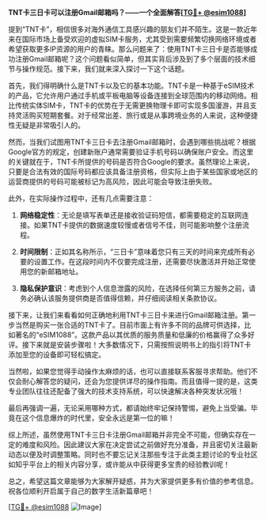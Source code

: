 **TNT卡三日卡可以注册Gmail邮箱吗？——一个全面解答[[TG💪+ @esim1088](https://t.me/s/esim1088)]**

提到“TNT卡”，相信很多对海外通信工具感兴趣的朋友们并不陌生。这是一款近年来在国际市场上备受欢迎的虚拟SIM卡服务，尤其受到需要频繁切换网络环境或者希望获取更多IP资源的用户的青睐。那么问题来了：使用TNT卡三日卡是否能够成功注册Gmail邮箱呢？这个问题看似简单，但其实背后涉及到了多个层面的技术细节与操作规范。接下来，我们就来深入探讨一下这个话题。

首先，我们得明确什么是TNT卡以及它的基本功能。TNT卡是一种基于eSIM技术的产品，它允许用户通过手机或平板电脑等设备连接到全球范围内的移动网络。相比传统实体SIM卡，TNT卡的优势在于无需更换物理卡即可实现多国漫游，并且支持灵活购买短期套餐。对于经常出差、旅行或是从事跨境业务的人来说，这种便捷性无疑是非常吸引人的。

然而，当我们试图用TNT卡三日卡去注册Gmail邮箱时，会遇到哪些挑战呢？根据Google官方的规定，创建新账户通常需要验证手机号码以确保账户安全。而这里的关键就在于，TNT卡所提供的号码是否符合Google的要求。虽然理论上来说，只要是合法有效的国际号码都应该具备注册资格，但实际上由于某些国家或地区的运营商提供的号码可能被标记为高风险，因此可能会导致注册失败。

此外，在实际操作过程中，还有几点需要注意：

1. **网络稳定性**：无论是填写表单还是接收验证码短信，都需要稳定的互联网连接。如果TNT卡提供的数据速度较慢或者信号不佳，则可能影响整个注册流程。
   
2. **时间限制**：正如其名称所示，“三日卡”意味着您只有三天的时间来完成所有必要的设置工作。在这段时间内不仅要完成注册，还需要尽快激活并开始正常使用您的新邮箱地址。

3. **隐私保护意识**：考虑到个人信息泄露的风险，在选择任何第三方服务之前，请务必确认该服务提供商是否值得信赖，并仔细阅读相关条款协议。

接下来，让我们来看看如何正确地利用TNT卡三日卡来进行Gmail邮箱注册。第一步当然是购买一张合适的TNT卡了。目前市面上有许多不同的品牌可供选择，比如著名的“eSIM1088”。这款产品以其优质的服务质量和低廉的价格赢得了众多好评。接下来就是安装步骤啦！大多数情况下，只需按照说明书上的指引将TNT卡添加至您的设备即可轻松搞定。

当然啦，如果您觉得手动操作太麻烦的话，也可以直接联系客服寻求帮助。他们不仅会耐心解答您的疑问，还会为您提供详尽的操作指南。而且值得一提的是，这类专业团队往往还配备了强大的技术支持系统，可以快速解决各种突发状况哦！

最后再强调一遍，无论采用哪种方式，都请始终牢记保持警惕，避免上当受骗。毕竟在这个信息爆炸的时代里，安全永远是第一位的嘛！

综上所述，虽然使用TNT卡三日卡注册Gmail邮箱并非完全不可能，但确实存在一定的难度和风险。因此建议大家在决定尝试之前做好充分准备，并且密切关注最新动态以便及时调整策略。同时也不要忘记关注那些专注于此类主题讨论的专业社区如知乎平台上的相关内容分享，或许能从中获得更多宝贵的经验教训呢！

总之，希望这篇文章能够为大家解开疑惑，并为大家提供更多有价值的参考信息。祝各位顺利开启属于自己的数字生活新篇章吧！

[[TG💪+ @esim1088](https://t.me/s/esim1088) ![Image](https://i.postimg.cc/4NQfJmqS/Snipaste-2025-05-13-00-14-12.png)]